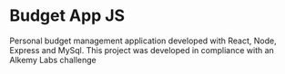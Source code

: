 # Budget App JS
Personal budget management application developed with React, Node, Express and MySql. 
This project was developed in compliance with an Alkemy Labs challenge

